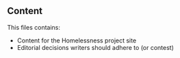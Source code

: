 ## Content
This files contains:
  - Content for the Homelessness project site
  - Editorial decisions writers should adhere to (or contest)
 
